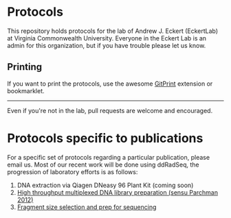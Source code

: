 Protocols
=========

This repository holds protocols for the lab of
Andrew J. Eckert (EckertLab) at Virginia Commonwealth
University. Everyone in the Eckert Lab is an admin for this organization, but if you have trouble
please let us know.

## Printing

If you want to print the protocols, use the awesome [GitPrint](https://gitprint.com) extension or bookmarklet.

---

Even if you're not in the lab, pull requests are welcome and encouraged.

Protocols specific to publications
=========

For a specific set of protocols regarding a particular publication, please email us. Most of our recent work will
be done using ddRadSeq, the progression of laboratory efforts is as follows:

1. DNA extraction via Qiagen DNeasy 96 Plant Kit (coming soon)
1. [High throughput multiplexed DNA library preparation (sensu Parchman 2012)](https://github.com/EckertLab/protocols/blob/master/DNA_library_prep_(parchman).md)
1. [Fragment size selection and prep for sequencing](https://github.com/EckertLab/protocols/blob/master/gel_extraction_protocol.md)


